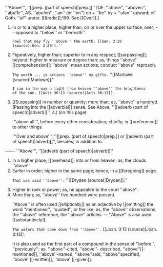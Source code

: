 '''Above''', ''[[prep. (part of speech)|prep.]]'' [OE. ''above'', ''aboven'', ''abuffe'', AS. ''abufon''; ''an'' (or ''on'') on + ''be'' by + ''ufan'' upward; cf. Goth. ''uf'' under. [[&radic]];199. See [[Over]].]

<ol>
<li>In or to a higher place; higher than; on or over the upper surface; over; -- opposed to ''below'' or ''beneath''.

<code>Fowl that may fly ''above'' the earth. [[Gen. 2:20 (source)|Gen. 2:20]].''</code>

<li> Figuratively, higher than; superior to in any respect; [[surpassing]]; beyond; higher in measure or degree than; as, things ''above'' [[comprehension]]; ''above'' mean actions; conduct ''above'' reproach.

<code>Thy worth ... is actions ''above'' my gifts.</code> ''[[Marlowe (source)|Marlowe]].''

<code>I saw in the way a light from heaven ''above'' the brightness of the sun. [[Acts 36:13 (source)|Acts 36:13]].</code>

<li> [[Surpassing]] in number or quantity; more than; as, ''above'' a hundred. (Passing into the [[adverbial]] sense. See Above, ''[[adverb (part of speech)|adverb]]'', 4.) (on this page)

'''above all''', before every other consideration; chiefly; in [[preference]] to other things.

'''Over and above''', ''[[prep. (part of speech)|prep.]] or [[adverb (part of speech)|adverb]]'', besides; in addition to.
</ol>
-----
'''Above''', ''[[adverb (part of speech)|adverb]]''

<ol>
<li>In a higher place; [[overhead]]; into or from heaven; as, the clouds ''above''.

<li> Earlier in order; higher in the same page; hence, in a [[foregoing]] page.

<code>That was said ''above''.</code> ''[[Dryden (source)|Dryden]].''

<li> Higher in rank or power; as, he appealed to the court ''above''.

<li> More than; as, ''above'' five hundred were present.

''Above'' is often used [[elliptically]] as an adjective by [[omitting]] the word ''mentioned'', ''quoted'', or the like; as, the ''above'' observations, the ''above'' reference, the ''above'' articles. -- ''Above'' is also used [[substantively]].

<code>The waters that come down from ''above''.</code> [[Josh. 3:13 (source)|Josh. 3:13]].

It is also used as the first part of a compound in the sense of ''before'', ''previously''; as, ''above''-cited, ''above''- described, ''above''[[-mentioned]], ''above''-named, ''above''said, ''above''specified, ''above''[[-written]], ''above''[[-given]].
</ol>